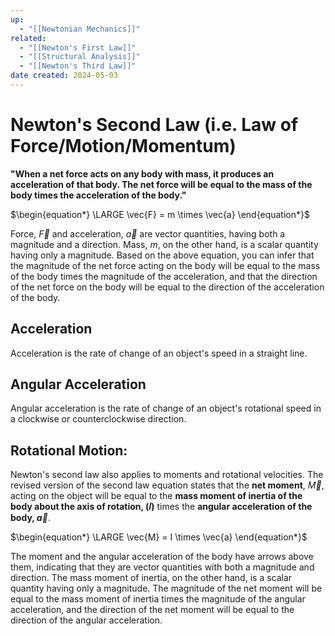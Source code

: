 ```yaml
---
up:
  - "[[Newtonian Mechanics]]"
related:
  - "[[Newton's First Law]]"
  - "[[Structural Analysis]]"
  - "[[Newton's Third Law]]"
date created: 2024-05-03
---
```

# Newton's Second Law (i.e. Law of Force/Motion/Momentum)
**"When a net force acts on any body with mass, it produces an acceleration of that body. The net force will be equal to the mass of the body times the acceleration of the body."**

$\begin{equation*} \LARGE \vec{F} = m \times \vec{a} \end{equation*}$ 

Force, $\vec{F}$ and acceleration, $\vec{a}$ are vector quantities, having both a magnitude and a direction. 
	Mass, $m$, on the other hand, is a scalar quantity having only a magnitude. 
		Based on the above equation, you can infer that the magnitude of the net force acting on the body will be equal to the mass of the body times the magnitude of the acceleration, and that the direction of the net force on the body will be equal to the direction of the acceleration of the body.

## Acceleration  
Acceleration is the rate of change of an object's speed in a straight line.
## Angular Acceleration
Angular acceleration is the rate of change of an object's rotational speed in a clockwise or counterclockwise direction.
## Rotational Motion:
Newton's second law also applies to moments and rotational velocities. 
	The revised version of the second law equation states that the **net moment**, $\vec{M}$, acting on the object will be equal to the **mass moment of inertia of the body about the axis of rotation, (𝐼)** times the **angular acceleration of the body, $\vec{a}$**.

$\begin{equation*} \LARGE \vec{M} = I \times \vec{a} \end{equation*}$

The moment and the angular acceleration of the body have arrows above them, indicating that they are vector quantities with both a magnitude and direction. 
	The mass moment of inertia, on the other hand, is a scalar quantity having only a magnitude. 
		The magnitude of the net moment will be equal to the mass moment of inertia times the magnitude of the angular acceleration, and the direction of the net moment will be equal to the direction of the angular acceleration.